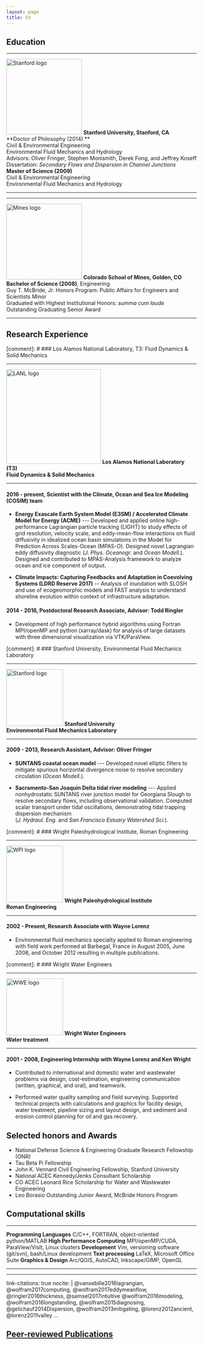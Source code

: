 ```yaml
---
layout: page
title: CV
---
```


## Education

------------------------------------------------------------------------------------ ---------------------------------------------------------------------------------------------------------------------------------------------------------------------------------------------------------------------------------------------------------------------------------------------------------------------------------------------------------------------------------------------------------------------------------------
<img src="https://tinyurl.com/ybx28qcc" alt="Stanford logo" style="width: 200px;"/>  **Stanford University, Stanford, CA** <br>**Doctor of Philosophy (2014) ** <br> Civil & Environmental Engineering  <br> Environmental Fluid Mechanics and Hydrology <br> Advisors: Oliver Fringer, Stephen Monismith, Derek Fong, and Jeffrey Koseff <br>Dissertation: *Secondary Flows and Dispersion in Channel Junctions* <br>**Master of Science (2009)** <br> Civil & Environmental Engineering  <br> Environmental Fluid Mechanics and Hydrology <br>
------------------------------------------------------------------------------------ ---------------------------------------------------------------------------------------------------------------------------------------------------------------------------------------------------------------------------------------------------------------------------------------------------------------------------------------------------------------------------------------------------------------------------------------

-------------------------------------------------------------------------------   ----------------------------------------------------------------------------------------------------------------------------------------------------------------------------------------------------------------------------------------------------------------------------------------------
<img src="https://tinyurl.com/u8tuj9p" alt="Mines logo" style="width: 200px;"/>   **Colorado School of Mines, Golden, CO** <br>  **Bachelor of Science (2008)**, Engineering <br> Guy T. McBride, Jr. Honors Program: Public Affairs for Engineers and Scientists Minor<br>Graduated with Highest Institutional Honors: *summa cum laude* <br> Outstanding Graduating Senior Award <br>
-------------------------------------------------------------------------------   ----------------------------------------------------------------------------------------------------------------------------------------------------------------------------------------------------------------------------------------------------------------------------------------------


<!---
+--------------------------------------------------------------------------------------+------------------------------------------------------------------------------------------+
|![Stanford logo](https://tinyurl.com/ybx28qcc)                                        | **Stanford University, Stanford, CA** <br>                                               |
|                                                                                      | **Doctor of Philosophy** <br>                                                            |
|                                                                                      | Civil & Environmental Engineering  <br>                                                  |
|                                                                                      | Computational Fluid Dynamics <br>                                                        |
|                                                                                      | Environmental Fluid Mechanics and Hydrology <br>                                         |
|                                                                                      | Advisors: Oliver Fringer, Stephen Monismith, Derek Fong, and Jeffrey Koseff <br>         |
|                                                                                      | Dissertation: *Secondary Flows and Dispersion in Channel Junctions* <br>                 |
|                                                                                      | GPA: 4.008/4.000                                                                         |
+--------------------------------------------------------------------------------------+------------------------------------------------------------------------------------------+
|![Stanford logo](https://tinyurl.com/ybx28qcc)                                        | **Stanford University, Stanford, CA** <br>                                               |
|                                                                                      | **Masters of Science** <br>                                                              |
|                                                                                      | Civil & Environmental Engineering <br>                                                   |
|                                                                                      | Environmental Fluid Mechanics and Hydrology <br>                                         |
|                                                                                      | GPA: 4.026/4.000                                                                         |
+--------------------------------------------------------------------------------------+------------------------------------------------------------------------------------------+
|![Mines logo](https://tinyurl.com/yd5rprcq)                                           | **Colorado School of Mines, Golden, CO** <br>                                            |
|                                                                                      | **Bachelor of Science**, Engineering <br>                                                |
|                                                                                      | Guy T. McBride, Jr. Honors Program: Public Affairs for Engineers and Scientists Minor<br>|
|                                                                                      | Graduated with Highest Institutional Honors: *summa cum laude* <br>                      |
|                                                                                      | Outstanding Graduating Senior Award <br>                                                 |
|                                                                                      | GPA: 4.000/4.000                                                                         |
+--------------------------------------------------------------------------------------+------------------------------------------------------------------------------------------+
--->

<!---
### **Stanford University, Stanford, CA**\
#### **Doctor of Philosophy**, Civil & Environmental Engineering \
 Computational Fluid Dynamics, Environmental Fluid Mechanics and Hydrology
Advisors: Oliver Fringer, Stephen Monismith, Derek Fong, and Jeffrey Koseff
Dissertation: *Secondary Flows and Dispersion in Channel Junctions*
GPA: 4.008/4.000

#### **Masters of Science**, Civil & Environmental Engineering \
Environmental Fluid Mechanics and Hydrology
GPA: 4.026/4.000

### **Colorado School of Mines, Golden, CO**\
#### **Bachelor of Science**, Engineering\
Guy T. McBride, Jr. Honors Program: Public Affairs for Engineers and Scientists Minor
Graduated with Highest Institutional Honors: *summa cum laude*
Outstanding Graduating Senior Award GPA: 4.000/4.000
--->

## Research Experience

[comment]: # ### Los Alamos National Laboratory, T3: Fluid Dynamics & Solid Mechanics

--------------------------------------------------------------------------------- -----------------------------------------------------------------------------
<img src="https://tinyurl.com/y8n62f3e" alt="LANL logo" style="width: 250px; "/>  **Los Alamos National Laboratory (T3) <br> Fluid Dynamics & Solid Mechanics**
--------------------------------------------------------------------------------- -----------------------------------------------------------------------------

#### 2016 - present, Scientist with the Climate, Ocean and Sea Ice Modeling (COSIM) team

* **Energy Exascale Earth System Model (E3SM) / Accelerated Climate Model
for Energy (ACME)** --- Developed and applied online high-performance
Lagrangian particle tracking (LIGHT) to study effects of grid
resolution, velocity scale, and eddy-mean-flow interactions on fluid
diffusivity in idealized ocean basin simulations in the Model for
Prediction Across Scales-Ocean (MPAS-O). Designed novel Lagrangian eddy
diffusivity diagnostic (*J. Phys. Oceanogr.* and *Ocean Modell.*).
Designed and contributed to MPAS-Analysis framework to analyze ocean and
ice component of output.

* **Climate Impacts: Capturing Feedbacks and Adaptation in Coevolving
Systems (LDRD Reserve 2017)** -- Analysis of inundation with
SLOSH and use of ecogeomorphic models and FAST analysis to understand
shoreline evolution within context of infrastructure adaptation.

#### 2014 - 2016, Postdoctoral Research Associate, Advisor: Todd Ringler

* Development of high performance hybrid algorithms using Fortran
MPI/openMP and python (xarray/dask) for analysis of large datasets with
three dimensional visualization via VTK/ParaView.

[comment]: # ### Stanford University, Environmental Fluid Mechanics Laboratory

---------------------------------------------------------------------------------      -----------------------------------------------------------------------------
<img src="https://tinyurl.com/ybx28qcc" alt="Stanford logo" style="height: 150px; "/>  **Stanford University <br> Environmental Fluid Mechanics Laboratory**
---------------------------------------------------------------------------------      -----------------------------------------------------------------------------

#### 2009 - 2013, Research Assistant, Advisor: Oliver Fringer

* **SUNTANS coastal ocean model** --- Developed novel elliptic filters to
mitigate spurious horizontal divergence noise to resolve secondary circulation (*Ocean Modell.*).

* **Sacramento-San Joaquin Delta tidal river modeling** --- Applied
nonhydrostatic SUNTANS river junction model for Georgiana Slough to
resolve secondary flows, including observational validation. Computed
scalar transport under tidal oscillations, demonstrating tidal trapping
dispersion mechanism\
(*J. Hydraul. Eng.* and *San Francisco Estuary Watershed Sci.*).

[comment]: # ### Wright Paleohydrological Institute, Roman Engineering

---------------------------------------------------------------------------------  -----------------------------------------------------------------------------
<img src="https://tinyurl.com/wgyowtg" alt="WPI logo" style="height: 150px; "/>    **Wright Paleohydrological Institute <br> Roman Engineering**
---------------------------------------------------------------------------------  -----------------------------------------------------------------------------

#### 2002 - Present, Research Associate with Wayne Lorenz

 * Environmental fluid mechanics specialty applied to Roman engineering
with field work performed at Barbegal, France in August 2005, June 2008,
and October 2012 resulting in multiple publications.


[comment]: # ### Wright Water Engineers

---------------------------------------------------------------------------------  -----------------------------------------------------------------------------
<img src="https://tinyurl.com/yatd5uks" alt="WWE logo" style="height: 150px; "/>   **Wright Water Engineers <br> Water treatment**
---------------------------------------------------------------------------------  -----------------------------------------------------------------------------

#### 2001 - 2008, Engineering Internship with Wayne Lorenz and Ken Wright

* Contributed to international and domestic water and wastewater problems
via design, cost-estimation, engineering communication (written,
graphical, and oral), and teamwork.

* Performed water quality sampling and field surveying. Supported
technical projects with calculations and graphics for facility design,
water treatment, pipeline sizing and layout design, and sediment and
erosion control planning for oil and gas recovery.

## Selected honors and Awards
 * National Defense Science & Engineering Graduate Research Fellowship (ONR)
 * Tau Beta Pi Fellowship
 * John K. Vennard Civil Engineering Fellowship, Stanford University
 * National ACEC Kennedy/Jenks Consultant Scholarship
 * CO ACEC Leonard Rice Scholarship for Water and Wastewater Engineering
 * Leo Borasio Outstanding Junior Award, McBride Honors Program

## Computational skills

  -------------------------------- ------------------------------------------------------------
  **Programming Languages**        C/C++, FORTRAN, object-oriented python/MATLAB
  **High Performance Computing**   MPI/openMP/CUDA, ParaView/VisIt, Linux clusters
  **Development**                  Vim, versioning software (git/svn), bash/Linux development
  **Text processing**              LaTeX, Microsoft Office Suite
  **Graphics & Design**            Arc/QGIS, AutoCAD, Inkscape/GIMP, OpenGL
  -------------------------------- ------------------------------------------------------------

---
link-citations: true
nocite: |
  @vansebille2016lagrangian, @wolfram2017computing, @wolfram2017eddymeanflow, @ringler2016thickness, @samsel2017intuitive
  @wolfram2016modeling, @wolfram2016longstanding,
  @wolfram2015diagnosing,
  @gelichauf2014Dispersion,
  @wolfram2013mitigating,
  @lorenz2012ancient,
  @lorenz2011valley
...

## [Peer-reviewed Publications](https://scholar.google.com/citations?user=LbNn4wIAAAAJ&hl=en)


